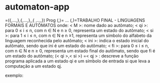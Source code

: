 # automaton-app

<M>=({<q0>,...,<qn>},{<s1>,...,<sn>},<ini>,{ <f0>,...,<fn>})
Prog
(<q0>,<s1>)=<q1>
...
(<qn>,<sn>)=<q0>TRABALHO FINAL - LINGUAGENS FORMAIS E AUTÔMATOS
onde:
< M >: nome dado ao autômato;
< qi >: para 0 ≤ i ≤ n, com n ∈ N e n ≥ 0, representa um estado do 
autômato;
< si >: para 1 ≤ i ≤ n, com n ∈ N e n ≥1, representa um símbolo do 
alfabeto da linguagem reconhecida pelo autômato;
< ini >: indica o estado inicial do autômato, sendo que ini é um estado do 
autômato;
< fi >: para 0 ≤ i ≤ n, com n ∈ N e n ≥ 0, representa um estado final do 
autômato, sendo que fi é um estado do autômato;
(< qi >,< si >) =< qj > : descreve a função programa aplicada a um 
estado qi e um símbolo de entrada si que leva a computação a um estado 
qj.

exemplo: